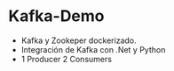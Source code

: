 # Kafka-Demo
 - Kafka y Zookeper dockerizado.
 - Integración de Kafka con .Net y Python
 - 1 Producer 2 Consumers
